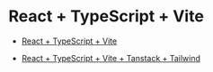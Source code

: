 # React + TypeScript + Vite

- [React + TypeScript + Vite](https://github.com/YaroslavKolbaiev/REACT-TEMPLATE)

- [React + TypeScript + Vite + Tanstack + Tailwind](https://github.com/YaroslavKolbaiev/REACT-TEMPLATE/tree/tanstack-tailwind)
